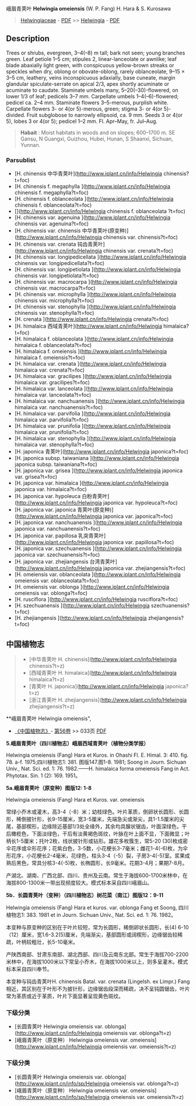 峨眉青荚叶 **Helwingia omeiensis** (W. P. Fang) H. Hara & S. Kurosawa

> [Helwingiaceae](http://www.iplant.cn/info/Helwingiaceae?t=foc) - [PDF](http://www.iplant.cn/foc/pdf/Helwingiaceae.pdf) >> [Helwingia](http://www.iplant.cn/info/Helwingia?t=foc) - [PDF](http://www.iplant.cn/foc/pdf/Helwingia.pdf)

## Description

Trees or shrubs, evergreen, 3–4(–8) m tall; bark not seen; young branches green. Leaf petiole 1–5 cm; stipules 2, linear-lanceolate or awnlike; leaf blade abaxially light green, with conspicuous yellow-brown streaks or speckles when dry, oblong or obovate-oblong, rarely oblanceolate, 9–15 × 3–5 cm, leathery, veins inconspicuous adaxially, base cuneate, margin glandular spiculate-serrate on apical 2/3, apex shortly acuminate or acuminate to caudate. Staminate umbels many, 5–20(–30)-flowered, on lower 1/3 of leaf; pedicels 3–7 mm. Carpellate umbels 1–4(–6)-flowered; pedicel ca. 2–4 mm. Staminate flowers 3–5-merous, purplish white. Carpellate flowers 3- or 4(or 5)-merous, green; stigma 3- or 4(or 5)-divided. Fruit subglobose to narrowly ellipsoid, ca. 9 mm. Seeds 3 or 4(or 5), lobes 3 or 4(or 5); pedicel 1–2 mm. Fl. Apr–May, fr. Jul–Aug.

> **Habait** : 
> Moist habitats in woods and on slopes; 600–1700 m. SE Gansu, N Guangxi, Guizhou, Hubei, Hunan, S Shaanxi, Sichuan, Yunnan.

### Parsublist

* [H.  chinensis  中华青荚叶](http://www.iplant.cn/info/Helwingia chinensis?t=foc)
* [H.  chinensis f. megaphylla  ](http://www.iplant.cn/info/Helwingia chinensis f. megaphylla?t=foc)
* [H.  chinensis f. oblanceolata  ](http://www.iplant.cn/info/Helwingia chinensis f. oblanceolata?t=foc)
* [](http://www.iplant.cn/info/Helwingia chinensis f. oblanceolata <homonym1>?t=foc)
* [H.  chinensis var. agenuina  ](http://www.iplant.cn/info/Helwingia chinensis var. agenuina?t=foc)
* [H.  chinensis var. chinensis  中华青荚叶(原变种)](http://www.iplant.cn/info/Helwingia chinensis var. chinensis?t=foc)
* [H.  chinensis var. crenata  钝齿青荚叶](http://www.iplant.cn/info/Helwingia chinensis var. crenata?t=foc)
* [H.  chinensis var. longipedicellata  ](http://www.iplant.cn/info/Helwingia chinensis var. longipedicellata?t=foc)
* [H.  chinensis var. longipetiolata  ](http://www.iplant.cn/info/Helwingia chinensis var. longipetiolata?t=foc)
* [H.  chinensis var. macrocarpa  ](http://www.iplant.cn/info/Helwingia chinensis var. macrocarpa?t=foc)
* [H.  chinensis var. microphylla  ](http://www.iplant.cn/info/Helwingia chinensis var. microphylla?t=foc)
* [H.  chinensis var. stenophylla  ](http://www.iplant.cn/info/Helwingia chinensis var. stenophylla?t=foc)
* [H.  crenata  ](http://www.iplant.cn/info/Helwingia crenata?t=foc)
* [H.  himalaica  西域青荚叶](http://www.iplant.cn/info/Helwingia himalaica?t=foc)
* [H.  himalaica f. oblanceolata  ](http://www.iplant.cn/info/Helwingia himalaica f. oblanceolata?t=foc)
* [H.  himalaica f. omeiensis  ](http://www.iplant.cn/info/Helwingia himalaica f. omeiensis?t=foc)
* [H.  himalaica var. crenata  ](http://www.iplant.cn/info/Helwingia himalaica var. crenata?t=foc)
* [H.  himalaica var. gracilipes  ](http://www.iplant.cn/info/Helwingia himalaica var. gracilipes?t=foc)
* [H.  himalaica var. lanceolata  ](http://www.iplant.cn/info/Helwingia himalaica var. lanceolata?t=foc)
* [H.  himalaica var. nanchuanensis  ](http://www.iplant.cn/info/Helwingia himalaica var. nanchuanensis?t=foc)
* [H.  himalaica var. parvifolia  ](http://www.iplant.cn/info/Helwingia himalaica var. parvifolia?t=foc)
* [H.  himalaica var. prunifolia  ](http://www.iplant.cn/info/Helwingia himalaica var. prunifolia?t=foc)
* [H.  himalaica var. stenophylla  ](http://www.iplant.cn/info/Helwingia himalaica var. stenophylla?t=foc)
* [H.  japonica  青荚叶](http://www.iplant.cn/info/Helwingia japonica?t=foc)
* [H.  japonica subsp. taiwaniana  ](http://www.iplant.cn/info/Helwingia japonica subsp. taiwaniana?t=foc)
* [H.  japonica var. grisea  ](http://www.iplant.cn/info/Helwingia japonica var. grisea?t=foc)
* [H.  japonica var. himalaica  ](http://www.iplant.cn/info/Helwingia japonica var. himalaica?t=foc)
* [H.  japonica var. hypoleuca  白粉青荚叶](http://www.iplant.cn/info/Helwingia japonica var. hypoleuca?t=foc)
* [H.  japonica var. japonica  青荚叶(原变种)](http://www.iplant.cn/info/Helwingia japonica var. japonica?t=foc)
* [H.  japonica var. nanchuanensis  ](http://www.iplant.cn/info/Helwingia japonica var. nanchuanensis?t=foc)
* [H.  japonica var. papillosa  乳突青荚叶](http://www.iplant.cn/info/Helwingia japonica var. papillosa?t=foc)
* [H.  japonica var. szechuanensis  ](http://www.iplant.cn/info/Helwingia japonica var. szechuanensis?t=foc)
* [H.  japonica var. zhejiangensis  台湾青荚叶](http://www.iplant.cn/info/Helwingia japonica var. zhejiangensis?t=foc)
* [H.  omeiensis var. oblanceolata  ](http://www.iplant.cn/info/Helwingia omeiensis var. oblanceolata?t=foc)
* [H.  omeiensis var. oblonga  ](http://www.iplant.cn/info/Helwingia omeiensis var. oblonga?t=foc)
* [H.  rusciflora  ](http://www.iplant.cn/info/Helwingia rusciflora?t=foc)
* [H.  szechuanensis  ](http://www.iplant.cn/info/Helwingia szechuanensis?t=foc)
* [H.  zhejiangensis  ](http://www.iplant.cn/info/Helwingia zhejiangensis?t=foc)

## 中国植物志

> * [中华青荚叶  H.  chinensis](http://www.iplant.cn/info/Helwingia chinensis?t=z)
> * [西域青荚叶  H.  himalaica](http://www.iplant.cn/info/Helwingia himalaica?t=z)
> * [青荚叶  H.  japonica](http://www.iplant.cn/info/Helwingia japonica?t=z)
> * [浙江青荚叶  H.  zhejiangensis](http://www.iplant.cn/info/Helwingia zhejiangensis?t=z)

**峨眉青荚叶 Helwingia omeiensis",

* [《中国植物志》](http://www.iplant.cn/frps)- [第56卷](http://www.iplant.cn/frps/vol/56) >> 033页 [PDF](http://www.iplant.cn/frps/pdf/56/033.PDF)

**5.峨眉青荚叶（四川植物志）峨眉西域青荚叶（植物分类学报）**

Helwingia omeiensis (Fang) Hara et Kuros. in Ohashi Fl. E. Himal. 3: 410. fig. 78. a-f. 1975;四川植物志1: 381. 图版147.图1-8. 1981; Soong in Journ. Sichuan Univ., Nat. Sci. ed. 1: 76. 1982.——H. himalaica forma omeiensis Fang in Act. Phytotax. Sin. 1 (2): 169. 1951。

**5a.峨眉青荚叶（原变种）图版12: 1-8**

Helwingia omeiensis (Fang) Hara et Kuros. var. omeiensis

常绿小乔木或灌木，高3-4（-8）米；幼枝绿色。叶片革质，倒卵状长圆形、长圆形，稀倒披针形，长9-15厘米，宽3-5厘米，先端急尖或渐尖，具1-1.5厘米的尖尾，基部楔形，边缘除近基部1/3处全缘外，其余均具腺状锯齿，叶面深绿色，干后橄榄色，下面淡绿色，干后有淡黄褐色斑纹，叶脉在叶上面不显，下面微显；叶柄长1-5厘米；托叶2枚，线状披针形或钻形。雄花多枚簇生，常5-20 (30)枚成密伞花序或伞形花序；花紫白色，3-5数，小花梗长3-7毫米；雌花1-4(-6)枚，为伞形花序，小花梗长2-4毫米，花绿色，柱头3-4（-5）裂，子房3-4(-5)室。浆果成熟后黑色，常具分核3-4(-5)枚，长椭圆形，长9毫米。花期3-4月；果期7-8月。

产湖北、湖南、广西北部、四川、贵州及云南。常生于海拔600-1700米林中，在海拔800-1300米一带出现频度较大。模式标本采自四川峨眉山。

**5b．长圆青荚叶（变种）（四川植物志）树花菜（南江）图版12：9-11**

Helwingia omeiensis (Fang) Hara et kuros. var. oblonga Fang et Soong, 四川植物志1: 383. 1981 et in Journ. Sichuan Univ., Nat. Sci. ed. 1: 76. 1982。

本变种与原变种的区别在于叶片较短，常为长圆形，稀倒卵状长圆形，长(4) 6-10（12）厘米，宽1.6-3.2(5)厘米，先端渐尖，基部圆形或阔楔形，边缘锯齿较稀疏，叶柄较粗壮，长5-10毫米。

产陕西南部、甘肃东南部、湖北西部、四川及云南东北部。常生于海拔700-2200米林中，在海拔1000米以下常呈小乔木，在海拔1000米以上，则多呈灌木。模式标本采自四川奉节。

本变种与钝齿青荚叶H. chinensis Batal. var. crenata (Lingelsh. ex Limpr.) Fang相近，其区别在于叶形不为披针形，边缘锯齿段深而稀疏，决不呈钝圆锯齿，叶片常为革质或近于革质，叶片下面显著呈现黄色斑纹。

### 下级分类
* [长圆青荚叶  Helwingia omeiensis var. oblonga](http://www.iplant.cn/info/Helwingia omeiensis var. oblonga?t=z)
* [峨眉青荚叶（原变种）  Helwingia omeiensis var. omeiensis](http://www.iplant.cn/info/Helwingia omeiensis var. omeiensis?t=z)

### 下级分类
* [长圆青荚叶  Helwingia omeiensis var. oblonga](http://www.iplant.cn/info/sp/Helwingia omeiensis var. oblonga?t=z)
* [峨眉青荚叶（原变种）  Helwingia omeiensis var. omeiensis](http://www.iplant.cn/info/sp/Helwingia omeiensis var. omeiensis?t=z)

